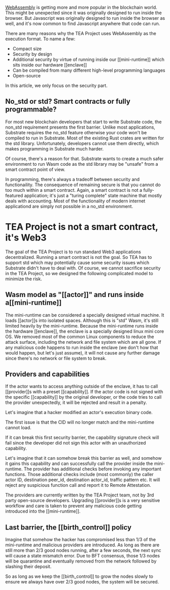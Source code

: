 [WebAssembly](https://webassembly.org/) is getting more and more popular in the blockchain world. This might be unexpected since it was originally designed to run inside the browser. But Javascript was originally designed to run inside the browser as well, and it's now common to find Javascript anywhere that code can run.

There are many reasons why the TEA Project uses WebAssembly as the execution format. To name a few:

- Compact size
- Security by design
- Additional security by virtue of running inside our [[mini-runtime]] which sits inside our hardware [[enclave]]
- Can be compiled from many different high-level programming languages
- Open-source

In this article, we only focus on the security part. 

## No_std or std? Smart contracts or fully programmable?
For most new blockchain developers that start to write Substrate code, the non_std requirement presents the first barrier. Unlike most applications, Substrate requires the no_std feature otherwise your code won't be compiled to run in Substrate. Most of the existing Rust crates are written for the std library. Unfortunately, developers cannot use them directly, which makes programming in Substrate much harder. 

Of course, there's a reason for that. Substrate wants to create a much safer environment to run Wasm code as the std library may be "unsafe" from a smart contract point of view.

In programming, there's always a tradeoff between security and functionaility. The consequence of remaining secure is that you cannot do too much within a smart contract.  Again, a smart contract is not a fully-featured application; it's just a "turing complete" state machine that mostly deals with accounting. Most of the functionality of modern internet applicationd are simply not possible in a no_std environment.

# TEA Project is not a smart contract, it's Web3
The goal of the TEA Project is to run standard Web3 applications decentralized. Running a smart contract is not the goal. So TEA has to support std which may potentially cause some security issues which Substrate didn't have to deal with. Of course, we cannot sacrifice security in the TEA Project, so we designed the following complicated model to minimize the risk.

##  Wasm model as "[[actor]]" and runs inside a[[mini-runtime]]

The mini-runtime can be considered a specially designed virtual machine. It loads [[actor]]s into isolated spaces. Although this is "std" Wasm, it's still limited heavily by the mini-runtime.  Because the mini-runtime runs inside the hardware [[enclave]], the enclave is a specially designed linux mini core OS. We removed most of the common Linux components to reduce the attack surface, including the network and file system which are all gone. If any malicious code happens to run inside the enclave (we don't how that would happen, but let's just assume), it will not cause any further damage since there's no network or file system to break. 
 
## Providers and capabilities
 
If the actor wants to access anything outside of the enclave, it has to call [[provider]]s with a preset [[capability]]. If the actor code is not signed with the specific [[capability]] by the original developer, or the code tries to call the provider unexpectedly, it will be rejected and result in a penalty.  

Let's imagine that a hacker modified an actor's execution binary code.

The first issue is that the CID will no longer match and the mini-runtime cannot load.

If it can break this first security barrier, the capability signature check will fail since the developer did not sign this actor with an unauthorized capability. 

Let's imagine that it can somehow break this barrier as well, and somehow it gains this capability and can successfully call the provider inside the mini-runtime. The provider has additional checks before invoking any important functions. Those additional checks include (most commonly) the caller actor ID, destination peer_id, destination actor_id, traffic pattern etc. It will reject any suspicious function call and report it to Remote Attestation.

The providers are currently written by the TEA Project team, not by 3rd party open-source developers. Upgrading [[provider]]s is a very sensitive workflow and care is taken to prevent any malicious code getting introduced into the [[mini-runtime]]. 

## Last barrier, the [[birth_control]] policy

Imagine that somehow the hacker has compromised less than 1/3 of the mini-runtime and malicious providers are introduced. As long as there are still more than 2/3 good nodes running, after a few seconds, the next sync will cause a state mismatch error. Due to BFT consensus, those 1/3 nodes will be quarantine and eventually removed from the network followed by slashing their deposit. 

So as long as we keep the [[birth_control]] to grow the nodes slowly to ensure we always have over 2/3 good nodes, the system will be secured.
